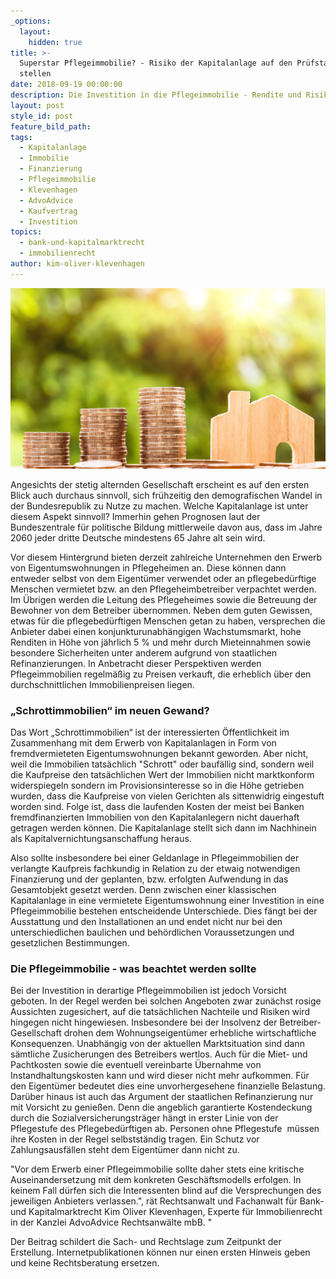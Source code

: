 ```yaml
---
_options:
  layout:
    hidden: true
title: >-
  Superstar Pflegeimmobilie? - Risiko der Kapitalanlage auf den Prüfstand
  stellen
date: 2018-09-19 00:00:00
description: Die Investition in die Pflegeimmobilie - Rendite und Risiko
layout: post
style_id: post
feature_bild_path:
tags:
  - Kapitalanlage
  - Immobilie
  - Finanzierung
  - Pflegeimmobilie
  - Klevenhagen
  - AdvoAdvice
  - Kaufvertrag
  - Investition
topics:
  - bank-und-kapitalmarktrecht
  - immobilienrecht
author: kim-oliver-klevenhagen
---
```


![](/uploads/money-2724245-1920.jpg)

Angesichts der stetig alternden Gesellschaft erscheint es auf den ersten Blick auch durchaus sinnvoll, sich frühzeitig den demografischen Wandel in der Bundesrepublik zu Nutze zu machen. Welche Kapitalanlage ist unter diesem Aspekt sinnvoll? Immerhin gehen Prognosen laut der Bundeszentrale für politische Bildung mittlerweile davon aus, dass im Jahre 2060 jeder dritte Deutsche mindestens 65 Jahre alt sein wird.

Vor diesem Hintergrund bieten derzeit zahlreiche Unternehmen den Erwerb von Eigentumswohnungen in Pflegeheimen an. Diese können dann entweder selbst von dem Eigentümer verwendet oder an pflegebedürftige Menschen vermietet bzw. an den Pflegeheimbetreiber verpachtet werden. Im Übrigen werden die Leitung des Pflegeheimes sowie die Betreuung der Bewohner von dem Betreiber übernommen. Neben dem guten Gewissen, etwas für die pflegebedürftigen Menschen getan zu haben, versprechen die Anbieter dabei einen konjunkturunabhängigen Wachstumsmarkt, hohe Renditen in Höhe von jährlich 5 % und mehr durch Mieteinnahmen sowie besondere Sicherheiten unter anderem aufgrund von staatlichen Refinanzierungen. In Anbetracht dieser Perspektiven werden Pflegeimmobilien regelmäßig zu Preisen verkauft, die erheblich über den durchschnittlichen Immobilienpreisen liegen.

### „Schrottimmobilien“ im neuen Gewand?

Das Wort „Schrottimmobilien“ ist der interessierten Öffentlichkeit im Zusammenhang mit dem Erwerb von Kapitalanlagen in Form von fremdvermieteten Eigentumswohnungen bekannt geworden. Aber nicht, weil die Immobilien tatsächlich "Schrott" oder baufällig sind, sondern weil die Kaufpreise den tatsächlichen Wert der Immobilien nicht marktkonform widerspiegeln sondern im Provisionsinteresse so in die Höhe getrieben wurden, dass die Kaufpreise von vielen Gerichten als sittenwidrig eingestuft worden sind. Folge ist, dass die laufenden Kosten der meist bei Banken fremdfinanzierten Immobilien von den Kapitalanlegern nicht dauerhaft getragen werden können. Die Kapitalanlage stellt sich dann im Nachhinein als Kapitalvernichtungsanschaffung heraus. 

Also sollte insbesondere bei einer Geldanlage in Pflegeimmobilien der verlangte Kaufpreis fachkundig in Relation zu der etwaig notwendigen Finanzierung und der geplanten, bzw. erfolgten Aufwendung in das Gesamtobjekt gesetzt werden. Denn zwischen einer klassischen Kapitalanlage in eine vermietete Eigentumswohnung einer Investition in eine Pflegeimmobilie bestehen entscheidende Unterschiede. Dies fängt bei der Ausstattung und den Installationen an und endet nicht nur bei den unterschiedlichen baulichen und behördlichen Voraussetzungen und gesetzlichen Bestimmungen. 

### Die Pflegeimmobilie - was beachtet werden sollte

Bei der Investition in derartige Pflegeimmobilien ist jedoch Vorsicht geboten. In der Regel werden bei solchen Angeboten zwar zunächst rosige Aussichten zugesichert, auf die tatsächlichen Nachteile und Risiken wird hingegen nicht hingewiesen. Insbesondere bei der Insolvenz der Betreiber-Gesellschaft drohen dem Wohnungseigentümer erhebliche wirtschaftliche Konsequenzen. Unabhängig von der aktuellen Marktsituation sind dann sämtliche Zusicherungen des Betreibers wertlos. Auch für die Miet- und Pachtkosten sowie die eventuell vereinbarte Übernahme von Instandhaltungskosten kann und wird dieser nicht mehr aufkommen. Für den Eigentümer bedeutet dies eine unvorhergesehene finanzielle Belastung. Darüber hinaus ist auch das Argument der staatlichen Refinanzierung nur mit Vorsicht zu genießen. Denn die angeblich garantierte Kostendeckung durch die Sozialversicherungsträger hängt in erster Linie von der Pflegestufe des Pflegebedürftigen ab. Personen ohne Pflegestufe  müssen ihre Kosten in der Regel selbstständig tragen. Ein Schutz vor Zahlungsausfällen steht dem Eigentümer dann nicht zu.

"Vor dem Erwerb einer Pflegeimmobilie sollte daher stets eine kritische Auseinandersetzung mit dem konkreten Geschäftsmodells erfolgen. In keinem Fall dürfen sich die Interessenten blind auf die Versprechungen des jeweiligen Anbieters verlassen.", rät Rechtsanwalt und Fachanwalt für Bank- und Kapitalmarktrecht Kim Oliver Klevenhagen, Experte für Immobilienrecht in der Kanzlei AdvoAdvice Rechtsanwälte mbB. " 

Der Beitrag schildert die Sach- und Rechtslage zum Zeitpunkt der Erstellung. Internetpublikationen können nur einen ersten Hinweis geben und keine Rechtsberatung ersetzen.